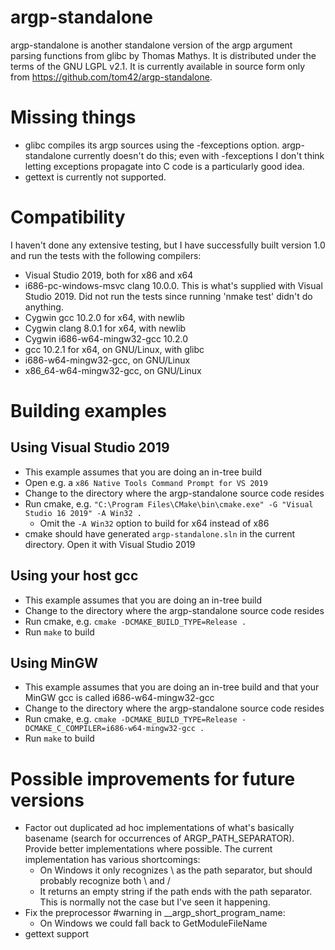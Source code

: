 # argp-standalone
argp-standalone is another standalone version of the argp argument parsing functions from glibc by Thomas Mathys.
It is distributed under the terms of the GNU LGPL v2.1.
It is currently available in source form only from https://github.com/tom42/argp-standalone.

# Missing things
* glibc compiles its argp sources using the -fexceptions option. argp-standalone currently doesn't do this; even with -fexceptions I don't think letting exceptions propagate into C code is a particularly good idea.
* gettext is currently not supported.

# Compatibility
I haven't done any extensive testing, but I have successfully built version 1.0 and run the tests with the following compilers:
* Visual Studio 2019, both for x86 and x64
* i686-pc-windows-msvc clang 10.0.0. This is what's supplied with Visual Studio 2019. Did not run the tests since running 'nmake test' didn't do anything.
* Cygwin gcc 10.2.0 for x64, with newlib
* Cygwin clang 8.0.1 for x64, with newlib
* Cygwin i686-w64-mingw32-gcc 10.2.0
* gcc 10.2.1 for x64, on GNU/Linux, with glibc
* i686-w64-mingw32-gcc, on GNU/Linux
* x86_64-w64-mingw32-gcc, on GNU/Linux

# Building examples

## Using Visual Studio 2019
* This example assumes that you are doing an in-tree build
* Open e.g. a `x86 Native Tools Command Prompt for VS 2019`
* Change to the directory where the argp-standalone source code resides
* Run cmake, e.g. `"C:\Program Files\CMake\bin\cmake.exe" -G "Visual Studio 16 2019" -A Win32 .`
  * Omit the `-A Win32` option to build for x64 instead of x86
* cmake should have generated `argp-standalone.sln` in the current directory. Open it with Visual Studio 2019

## Using your host gcc
* This example assumes that you are doing an in-tree build
* Change to the directory where the argp-standalone source code resides
* Run cmake, e.g. `cmake -DCMAKE_BUILD_TYPE=Release .`
* Run `make` to build

## Using MinGW
* This example assumes that you are doing an in-tree build and that your MinGW gcc is called i686-w64-mingw32-gcc
* Change to the directory where the argp-standalone source code resides
* Run cmake, e.g. `cmake -DCMAKE_BUILD_TYPE=Release -DCMAKE_C_COMPILER=i686-w64-mingw32-gcc .`
* Run `make` to build

# Possible improvements for future versions
* Factor out duplicated ad hoc implementations of what's basically basename (search for occurrences of ARGP_PATH_SEPARATOR). Provide better implementations where possible. The current implementation has various shortcomings:
  * On Windows it only recognizes \ as the path separator, but should probably recognize both \ and /
  * It returns an empty string if the path ends with the path separator. This is normally not the case but I've seen it happening.
* Fix the preprocessor #warning in __argp_short_program_name:
  * On Windows we could fall back to GetModuleFileName
* gettext support
